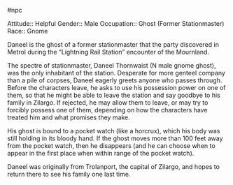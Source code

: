 #npc

Attitude:: Helpful
Gender:: Male
Occupation:: Ghost (Former Stationmaster)
Race:: Gnome

Daneel is the ghost of a former stationmaster that the party discovered in Metrol during the “Lightning Rail Station” encounter of the Mournland.

The spectre of stationmaster, Daneel Thornwaist (N male gnome ghost), was the only inhabitant of the station. Desperate
for more genteel company than a pile of corpses, Daneel eagerly greets anyone who passes through. Before the characters leave, he asks to use his possession power on one of them, so that he might be able to leave the station and say goodbye to his family in Zilargo. If rejected, he may allow them to leave, or may try to forcibly possess one of them,
depending on how the characters have treated him and what promises they make.

His ghost is bound to a pocket watch (like a horcrux), which his body was still holding in its bloody hand. If the ghost moves more than 100 feet away from the pocket watch, then he disappears (and he can choose when to appear in the first place when within range of the pocket watch).

Daneel was originally from Trolanport, the capital of Zilargo, and hopes to return there to see his family one last time.